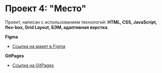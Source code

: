# Проект 4: "Место"

Проект, написан с использованием технологий: **HTML, CSS, JavaScript, flex-box, Grid Layout, БЭМ, адаптивная верстка**.

**Figma**

- [Ссылка на макет в Figma](https://www.figma.com/file/2cn9N9jSkmxD84oJik7xL7/JavaScript.-Sprint-4?node-id=0%3A1)

**GitPages**

- [Ссылка на GitPages]()

